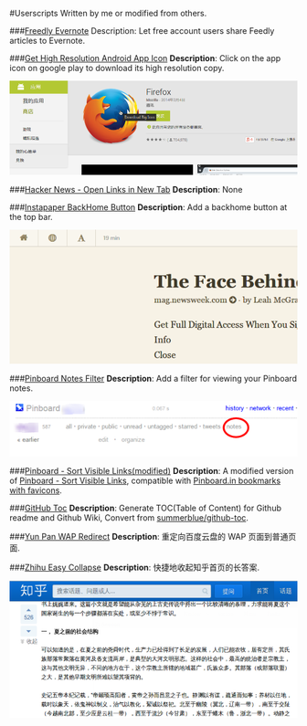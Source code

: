 #Userscripts
Written by me or modified from others.

###[Freedly Evernote](/FreedlyEvernote.user.js)
Description: Let free account users share Feedly articles to Evernote.

###[Get High Resolution Android App Icon](/GetHighResolutionAndroidAppIcon.user.js)
**Description**: Click on the app icon on google play to download its high resolution copy.

![](screenshots/GetHighResolutionAndroidAppIcon00.png)

###[Hacker News - Open Links in New Tab](/HackerNewsOpenLinksinNewTab.user.js)
**Description**: None

###[Instapaper BackHome Button](/InstapaperBackHomeButton.user.js)
**Description**: Add a backhome button at the top bar.

![](screenshots/InstapaperBackHomeButton00.png)

###[Pinboard Notes Filter](/PinboardNotesFilter.user.js)
**Description**: Add a filter for viewing your Pinboard notes.

![](screenshots/PinboardNotesFilter00.png)

###[Pinboard - Sort Visible Links(modified)](/PinboardSortVisibleLinksModified.user.js)
**Description**: A modified version of [Pinboard - Sort Visible Links](http://userscripts.org/scripts/show/114702), compatible with [Pinboard.in bookmarks with favicons](https://greasyfork.org/scripts/3514-pinboard-in-bookmarks-with-favicons).

###[GitHub Toc](/GitHubToc.user.js)
**Description**: Generate TOC(Table of Content) for Github readme and Github Wiki, Convert from [summerblue/github-toc](https://github.com/summerblue/github-toc).

###[Yun Pan WAP Redirect](/YunPanWAPRedirect.user.js)
**Description**: 重定向百度云盘的 WAP 页面到普通页面.

###[Zhihu Easy Collapse](/ZhiHuEasyCollapse.user.js)
**Description**: 快捷地收起知乎首页的长答案.

![](screenshots/ZhiHuEasyCollapse00.png)
